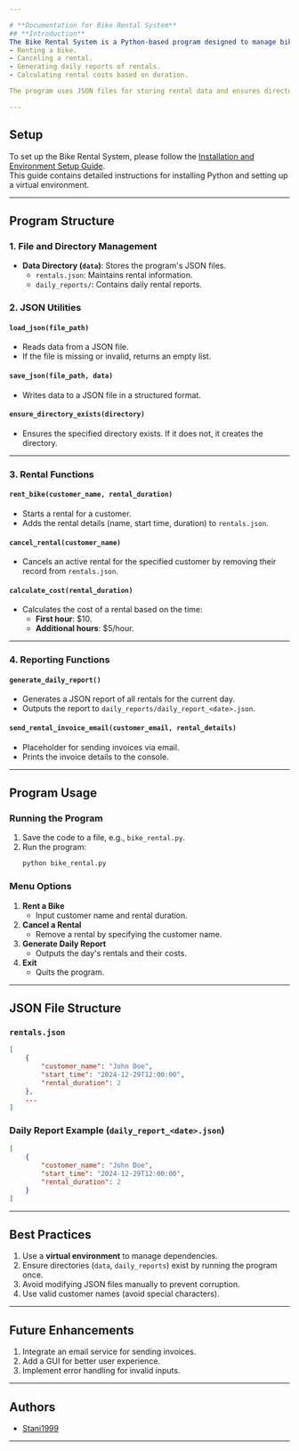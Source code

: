 ```yaml
---

# **Documentation for Bike Rental System**
## **Introduction**
The Bike Rental System is a Python-based program designed to manage bike rentals efficiently. It supports functions such as:
- Renting a bike.
- Canceling a rental.
- Generating daily reports of rentals.
- Calculating rental costs based on duration.

The program uses JSON files for storing rental data and ensures directories and files are properly initialized. It also includes a placeholder for sending rental invoices via email.

---
```


## **Setup**
To set up the Bike Rental System, please follow the [Installation and Environment Setup Guide](../../Describe/installation_and_setup_eng.md).  
This guide contains detailed instructions for installing Python and setting up a virtual environment.

---

## **Program Structure**

### **1. File and Directory Management**
- **Data Directory (`data`)**: Stores the program's JSON files.
  - `rentals.json`: Maintains rental information.
  - `daily_reports/`: Contains daily rental reports.
  
### **2. JSON Utilities**
#### **`load_json(file_path)`**
- Reads data from a JSON file.
- If the file is missing or invalid, returns an empty list.

#### **`save_json(file_path, data)`**
- Writes data to a JSON file in a structured format.

#### **`ensure_directory_exists(directory)`**
- Ensures the specified directory exists. If it does not, it creates the directory.

---

### **3. Rental Functions**

#### **`rent_bike(customer_name, rental_duration)`**
- Starts a rental for a customer.
- Adds the rental details (name, start time, duration) to `rentals.json`.

#### **`cancel_rental(customer_name)`**
- Cancels an active rental for the specified customer by removing their record from `rentals.json`.

#### **`calculate_cost(rental_duration)`**
- Calculates the cost of a rental based on the time:
  - **First hour**: $10.
  - **Additional hours**: $5/hour.

---

### **4. Reporting Functions**

#### **`generate_daily_report()`**
- Generates a JSON report of all rentals for the current day.
- Outputs the report to `daily_reports/daily_report_<date>.json`.

#### **`send_rental_invoice_email(customer_email, rental_details)`**
- Placeholder for sending invoices via email. 
- Prints the invoice details to the console.

---

## **Program Usage**

### **Running the Program**
1. Save the code to a file, e.g., `bike_rental.py`.
2. Run the program:
    ```bash
    python bike_rental.py
    ```

### **Menu Options**
1. **Rent a Bike**
    - Input customer name and rental duration.
2. **Cancel a Rental**
    - Remove a rental by specifying the customer name.
3. **Generate Daily Report**
    - Outputs the day's rentals and their costs.
4. **Exit**
    - Quits the program.

---

## **JSON File Structure**
### `rentals.json`
```json
[
    {
        "customer_name": "John Doe",
        "start_time": "2024-12-29T12:00:00",
        "rental_duration": 2
    },
    ...
]
```

### Daily Report Example (`daily_report_<date>.json`)
```json
[
    {
        "customer_name": "John Doe",
        "start_time": "2024-12-29T12:00:00",
        "rental_duration": 2
    }
]
```

---

## **Best Practices**
1. Use a **virtual environment** to manage dependencies.
2. Ensure directories (`data`, `daily_reports`) exist by running the program once.
3. Avoid modifying JSON files manually to prevent corruption.
4. Use valid customer names (avoid special characters).

---

## **Future Enhancements**
1. Integrate an email service for sending invoices.
2. Add a GUI for better user experience.
3. Implement error handling for invalid inputs.

---

## **Authors**
- [Stani1999](https://github.com/Stani1999)

---

